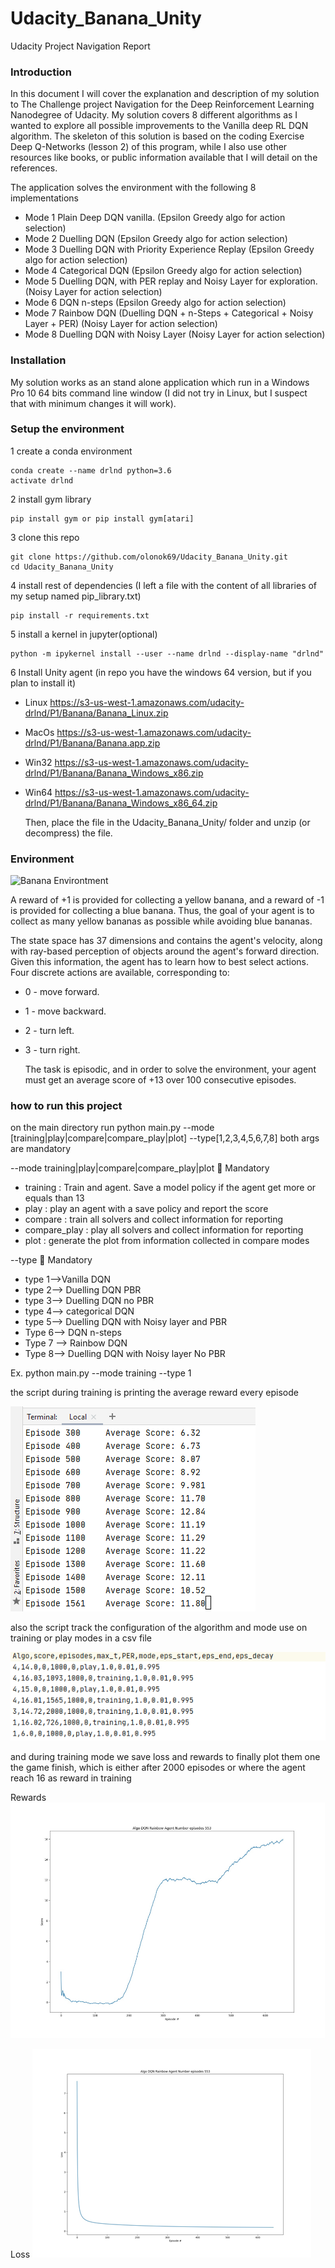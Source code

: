 # Udacity_Banana_Unity
Udacity Project Navigation Report

### Introduction
In this document I will cover the explanation and description of my solution to The Challenge project Navigation for
the Deep Reinforcement Learning Nanodegree of Udacity. My solution covers 8 different algorithms as I wanted to 
explore all possible improvements to the Vanilla deep RL DQN algorithm. The skeleton of this solution is based on 
the coding Exercise Deep Q-Networks (lesson 2) of this program, while I also use other resources like books, or public 
information available that I will detail on the references.

The application solves the environment with the following 8 implementations
- Mode 1 Plain Deep DQN vanilla. (Epsilon Greedy algo for action selection)
- Mode 2 Duelling DQN  (Epsilon Greedy algo for action selection)
- Mode 3 Duelling DQN with Priority Experience Replay (Epsilon Greedy algo for action selection)
- Mode 4 Categorical DQN (Epsilon Greedy algo for action selection)
- Mode 5 Duelling DQN, with PER replay and Noisy Layer for exploration. (Noisy Layer for action selection)
- Mode 6 DQN n-steps (Epsilon Greedy algo for action selection)
- Mode 7 Rainbow DQN (Duelling DQN + n-Steps + Categorical + Noisy Layer + PER) (Noisy Layer for action selection)
- Mode 8 Duelling DQN with Noisy Layer (Noisy Layer for action selection)

### Installation
My solution works as an stand alone application which run in a Windows Pro 10 64 bits command line window 
(I did not try in Linux, but I suspect that with minimum changes it will work). 

### Setup the environment
1 create a conda environment    
    
    conda create --name drlnd python=3.6 
    activate drlnd
2 install gym library
    
    pip install gym or pip install gym[atari] 

3 clone this repo

    git clone https://github.com/olonok69/Udacity_Banana_Unity.git
    cd Udacity_Banana_Unity
4 install rest of dependencies (I left a file with the content of all libraries of my setup named pip_library.txt)

    pip install -r requirements.txt
    
5 install a kernel in jupyter(optional)
    
    python -m ipykernel install --user --name drlnd --display-name "drlnd"

6 Install Unity agent (in repo you have the windows 64 version, but if you plan to install it)
- Linux https://s3-us-west-1.amazonaws.com/udacity-drlnd/P1/Banana/Banana_Linux.zip
- MacOs https://s3-us-west-1.amazonaws.com/udacity-drlnd/P1/Banana/Banana.app.zip
- Win32 https://s3-us-west-1.amazonaws.com/udacity-drlnd/P1/Banana/Banana_Windows_x86.zip
- Win64 https://s3-us-west-1.amazonaws.com/udacity-drlnd/P1/Banana/Banana_Windows_x86_64.zip

  Then, place the file in the Udacity_Banana_Unity/ folder and unzip (or decompress) the file.


### Environment


![Banana Environtment](./images/banana.gif)

  A reward of +1 is provided for collecting a yellow banana, and a reward of -1 is provided for collecting a blue banana. 
  Thus, the goal of your agent is to collect as many yellow bananas as possible while avoiding blue bananas.

  The state space has 37 dimensions and contains the agent's velocity, along with ray-based perception of objects 
  around the agent's forward direction. Given this information, the agent has to learn how to best select actions. 
  Four discrete actions are available, corresponding to:

* 0 - move forward.
* 1 - move backward.
* 2 - turn left.
* 3 - turn right.

  The task is episodic, and in order to solve the environment, your agent must get an average score of +13 over 100 
  consecutive episodes.

### how to run this project

on the main directory run python main.py --mode [training|play|compare|compare_play|plot] --type[1,2,3,4,5,6,7,8]
both args are mandatory

--mode  training|play|compare|compare_play|plot  Mandatory

* training : Train and agent. Save a model policy if the agent get more or equals than 13 
* play : play an agent with a save policy and report the score
* compare : train all solvers and collect information for reporting
* compare_play : play all solvers and collect information for reporting
* plot : generate the plot from information collected in compare modes

--type  Mandatory
* type 1-->Vanilla DQN 
* type 2--> Duelling DQN PBR 
* type 3--> Duelling DQN no PBR
* type 4--> categorical DQN
* type 5--> Duelling DQN with Noisy layer and PBR
* Type 6--> DQN n-steps
* Type 7 --> Rainbow DQN
* Type 8--> Duelling DQN with Noisy layer No PBR

Ex. python main.py --mode training --type 1

the script during training is printing the average reward every episode

![img_3.png](./images/Picture1.png)

also the script track the configuration of the algorithm and mode use on training or play modes in a csv file

![Picture2](./images/Picture2.png)

and during training mode we save loss and rewards to finally plot them one the game finish, which is either after 2000
episodes or where the agent reach 16 as reward in training

Rewards
![rewards](./images/Picture3.png)

Loss
![Loss](./images/Picture4.png)


